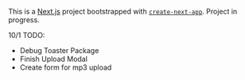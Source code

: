 This is a [Next.js](https://nextjs.org/) project bootstrapped with [`create-next-app`](https://github.com/vercel/next.js/tree/canary/packages/create-next-app).
Project in progress.

10/1
TODO: 
- Debug Toaster Package
- Finish Upload Modal
- Create form for mp3 upload
